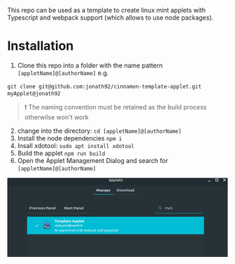 This repo can be used as a template to create linux mint applets with Typescript and webpack support (which allows to use node packages).

# Installation

1. Clone this repo into a folder with the name pattern `[appletName]@[authorName]` e.g. 

```
git clone git@github.com:jonath92/cinnamon-template-applet.git myApplet@jonath92
```

> :exclamation: The naming convention must be retained as the build process otherwilse won't work

2. change into the directory: `cd [appletName]@[authorName]`
3. Install the node dependencies `npm i`
4. Insall xdotool: `sudo apt install xdotool`
5. Build the applet `npm run build` 
6. Open the Applet Management Dialog and search for `[appletName]@[authorName]`

![screenshot](./Screenshot.png)
